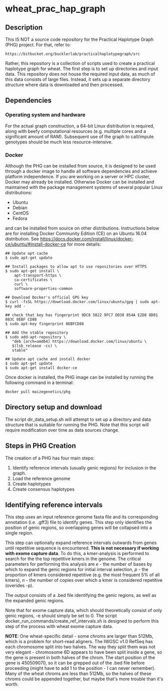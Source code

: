 # wheat_prac_hap_graph

## Description

This IS NOT a source code repository for the Practical Haplotype Graph (PHG) 
project. For that, refer to:

    https://bitbucket.org/bucklerlab/practicalhaplotypegraph/src

Rather, this repository is a collection of scripts used to create a practical 
haplotype graph for wheat. The first step is to set up directories and input
data. This repository does not house the required input data, as much of
this data consists of large files. Instead, it sets up a separate directory
structure where data is downloaded and then processed.

## Dependencies

### Operating system and hardware

For the actual graph construction, a 64-bit Linux distribution is required,
along with beefy computational resources (e.g. multiple cores and a significant
amount of RAM). Subsequent use of the graph to call/impute genotypes should
be much less resource-intensive.

### Docker

Although the PHG can be installed from source, it is designed to be used through
a docker image to handle all software dependencies and achieve platform
independence. If you are working on a server or HPC cluster, Docker may already 
be installed. Otherwise Docker can be installed and maintained with the package 
management systems of several popular Linux distributions:

* Ubuntu
* Debian
* CentOS
* Fedora

and can be installed from source on other distributions. Instructions below 
are for installing Docker Community Edition (CE) on an Ubuntu 16.04 distribution.
See https://docs.docker.com/install/linux/docker-ce/ubuntu/#install-docker-ce
for more details:

```
## Update apt cache
$ sudo apt-get update

## Install packages to allow apt to use repositories over HTTPS
$ sudo apt-get install \
    apt-transport-https \
    ca-certificates \
    curl \
    software-properties-common

## Download Docker's official GPG key
$ curl -fsSL https://download.docker.com/linux/ubuntu/gpg | sudo apt-key add -

## check that key has fingerprint 9DC8 5822 9FC7 DD38 854A E2D8 8D81 803C 0EBF CD88
$ sudo apt-key fingerprint 0EBFCD88

## Add the stable repository
$ sudo add-apt-repository \
   "deb [arch=amd64] https://download.docker.com/linux/ubuntu \
   $(lsb_release -cs) \
   stable"

## Update apt cache and install docker
$ sudo apt-get update
$ sudo apt-get install docker-ce
```

Once docker is installed, the PHG image can be installed by running the following
command in a terminal:

```
docker pull maizegenetics/phg
```

## Directory setup and download

The script dir_data_setup.sh will attempt to set up a directory and data
structure that is suitable for running the PHG. Note that this script will
require modification over time as data sources change.


## Steps in PHG Creation

The creation of a PHG has four main steps:

1. Identify reference intervals (usually genic regions) for inclusion in the
   graph. 
2. Load the reference genome
3. Create haplotypes
4. Create consensus haplotypes


## Identifying reference intervals

This step uses an input reference genome fasta file and its corresponding
annotation (i.e. .gff3) file to identify genes. This step only identifies the
position of genic regions, so overlapping genes will be collapsed into a single
region.

This step can optionally expand reference intervals outwards from genes until
repetitive sequence is encountered. **This is not necessary if working with
exome capture data**. To do this, a kmer-analysis is performed to search for the
the top repetitive kmers in the genome. The critical parameters for performing
this analysis are *e* - the number of bases by which to expand the genic regions
for initial interval selection, *p* - the proportion of kmers considered
repetitive (e.g. the most frequent 5% of all kmers), *n* - the number of copies
over which a kmer is considered repetitive (overides -p).

The output consists of a .bed file identifying the genic regions, as well as the
expanded genic regions.

Note that for exome capture data, which should theoretically consist of only
genic regions, -e should simply be set to 0. The script 
docker_run_commands/create_ref_intervals.sh is designed to perform this step of
the process with wheat exome capture data.

**NOTE**: One wheat-specific detail - some chroms are larger than 512Mb, which is
a problem for short-read aligners. The IWGSC v1.0 RefSeq has each chromosome
split into two halves. The way they split them was not very elegant -
chromosome 6D appears to have been split inside a gene, so the gene is present in 
both halves of the chrom. The start position of the gene is 450509070, so it can
be grepped out of the .bed file before proceeding (might have to add 1 to the
position - I can never remember). Many of the wheat chroms are less than 512Mb,
so the halves of these chroms could be appended together, but maybe that's more
trouble than it's worth.